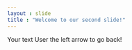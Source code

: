 ```yaml
---
layout : slide
title : "Welcome to our second slide!"
---
```

Your text
User the left arrow to go back!

